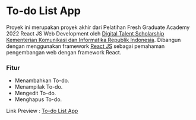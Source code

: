 # To-do List App

Proyek ini merupakan proyek akhir dari Pelatihan Fresh Graduate Academy 2022 React JS Web Development oleh [Digital Talent Scholarship Kementerian Komunikasi dan Informatika Republik Indonesia](https://digitalent.kominfo.go.id/). Dibangun dengan menggunakan framework [React JS](https://legacy.reactjs.org/) sebagai pemahaman pengembangan web dengan framework React.

### Fitur

- Menambahkan To-do.
- Menampilak To-do.
- Mengedit To-do.
- Menghapus To-do.


Link Preview : [To-do List App](https://rasyadpras.github.io/ProjectCalculator/)